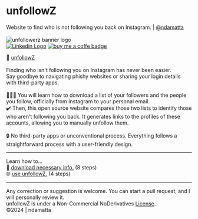 # unfollowZ<br> 
Website to find who is not following you back on Instagram. | <a href="https://www.github.com/ndamatta">@ndamatta</a><br>
<br>
<picture><img src="https://github.com/ndamatta/unfollowz/assets/105658793/ff980da6-a554-445f-acf9-0b86c7bb7217" alt="unfollowerz banner logo"></picture><br>
<a href="https://www.linkedin.com/in/natanael-damatta/" target="_blank"><img src="https://img.shields.io/badge/LinkedIn-0077B5?style=for-the-badge&logo=linkedin&logoColor=white" alt="Linkedin Logo"></a> <a href="https://www.buymeacoffee.com/ndamatta"><img src="https://img.shields.io/badge/Buy%20Me%20a%20Coffee-ffdd00?style=for-the-badge&logo=buy-me-a-coffee&logoColor=black" alt="buy me a coffe badge"></a>

🔗 <a href="https://ndamatta.github.io/unfollowz/">unfollowZ</a><br>
<br>
Finding who isn't following you on Instagram has never been easier.<br>
Say goodbye to navigating phishy websites or sharing your login details with third-party apps.<br>
<br>
👨🏻‍🏫 You will learn how to download a list of your followers and the people you follow, officially from Instagram to your personal email.<br>
✔️ Then, this open source website compares those two lists to identify those who aren't following you back. It generates links to the profiles of these accounts, allowing you to manually unfollow them.<br>
<br>
🔒 No third-party apps or unconventional process. Everything follows a straightforward process with a user-friendly design.
___
Learn how to...<br>
📂 <a href="https://github.com/ndamatta/unfollowz/blob/main/howToDownloadInfo.md">download necessary info.</a> (8 steps)<br>
🌐 <a href="https://github.com/ndamatta/unfollowz/blob/main/howToUseWebsite.md">use unfollowZ.</a> (4 steps)<br>
___
Any correction or suggestion is welcome. You can start a pull request, and I will personally review it.<br>
unfollowZ is under a Non-Commercial NoDerivatives <a href="https://github.com/ndamatta/unfollowz/blob/main/LICENSE">License</a>.<br>
©2024 | ndamatta
